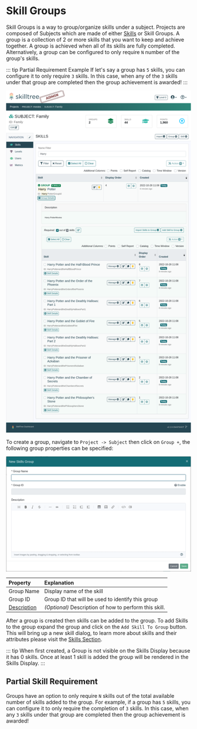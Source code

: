 # Skill Groups <since project="skills-service" version="1.8.0" />


Skill Groups is a way to group/organize skills under a subject. 
Projects are composed of Subjects which are made of either [Skills](/dashboard/user-guide/skills.html) or Skill Groups. 
A group is a collection of 2 or more skills that you want to keep and achieve together.
A group is achieved when all of its skills are fully completed. 
Alternatively, a group can be configured to only require ``N`` number of the group's skills. 

::: tip Partial Requirement Example
If let's say a group has ``5`` skills, you can configure it to only require ``3`` skills.
In this case, when any of the ``3`` skills under that group are completed then the group achievement is awarded!
:::

![Skills Group Screenshot](../../screenshots/admin/page-skills-group.png)

To create a group, navigate to ``Project -> Subject`` then click on ``Group +``, the following group properties can be specified:

![New Skills Group Modal](../../screenshots/admin/modal-new-group.png)

| Property | Explanation | 
|:------- |:----------- | 
| Group Name | Display name of the skill |
| Group ID | Group ID that will be used to identify this group |
| [Description](/dashboard/user-guide/rich-text-editor.html) | *(Optional)* Description of how to perform this skill.  |

After a group is created then skills can be added to the group. To add Skills to the group expand the group and click on the ``Add Skill To Group`` button. 
This will bring up a new skill dialog, to learn more about skills and their attributes please visit the [Skills Section](/dashboard/user-guide/skills.html). 

::: tip 
When first created, a Group is not visible on the Skills Display because it has 0 skills. 
Once at least 1 skill is added the group will be rendered in the Skills Display.
:::

## Partial Skill Requirement

Groups have an option to only require ``N`` skills out of the total available number of skills added to the group.
For example, if a group has ``5`` skills, you can configure it to only require the completion of ``3`` skills.
In this case, when any ``3`` skills under that group are completed then the group achievement is awarded!
